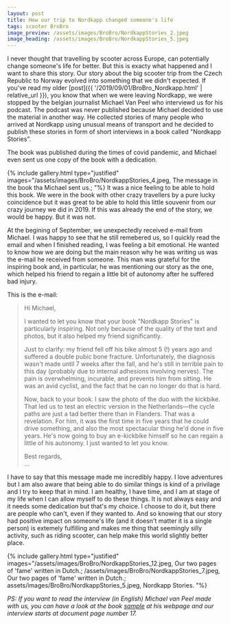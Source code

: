 ```yaml
---
layout: post
title: How our trip to Nordkapp changed someone's life
tags: scooter BroBro
image_preview: /assets/images/BroBro/NordkappStories_2.jpeg
image_heading: /assets/images/BroBro/NordkappStories_5.jpeg
---
```


I never thought that travelling by scooter across Europe, can potentially change someone's life for better. But this is exacty what happened and I want to share this story. Our story about the big scooter trip from the Czech Republic to Norway evolved into something that we didn't expected. If you've read my older [post]({{ '/2019/09/01/BroBro_Nordkapp.html' | relative_url }}), you know that when we were leaving Nordkapp, we were stopped by the belgian journalist Michael Van Peel who interviewd us for his podcast. The podcast was never published because Michael decided to use the material in another way. He collected stories of many people who arrived at Nordkapp using unusual means of transport and he decided to publish these stories in form of short interviews in a book called "Nordkapp Stories".

The book was published during the times of covid pandemic, and Michael even sent us one copy of the book with a dedication.

{% include gallery.html 
	type="justified" 
	images="/assets/images/BroBro/NordkappStories_4.jpeg, The message in the book tha Michael sent us.;
			"%}
It was a nice feeling to be able to hold this book. We were in the book with other crazy travellers by a pure lucky coincidence but it was great to be able to hold this little souvenir from our crazy journey we did in 2019. If this was already the end of the story, we would be happy. But it was not.

At the begining of September, we unexpectedly received e-mail from Michael. I was happy to see that he still remebered us, so I quickly read the email and when I finished reading, I was feeling a bit emotional. He wanted to know how we are doing but the main reason why he was writing us was the e-mail he received from someone. This man was grateful for the inspiring book and, in particular, he was mentioning our story as the one, which helped his friend to regain a little bit of autonomy after he suffered bad injury.

This is the e-mail:

>Hi Michael,
>
>I wanted to let you know that your book "Nordkapp Stories" is particularly inspiring. 
>Not only because of the quality of the text and photos, but it also helped my friend 
>significantly.
>
>Just to clarify: my friend fell off his bike almost 5 (!) years ago and suffered a 
>double pubic bone fracture. Unfortunately, the diagnosis wasn't made until 7 weeks 
>after the fall, and he's still in terrible pain to this day (probably due to internal 
>adhesions involving nerves). The pain is overwhelming, incurable, and prevents him 
>from sitting. He was an avid cyclist, and the fact that he can no longer do that 
>is hard.
>
>Now, back to your book. I saw the photo of the duo with the kickbike. That led
>us to test an electric version in the Netherlands—the cycle paths are just a 
>tad better there than in Flanders. That was a revelation. For him, it was the
>first time in five years that he could drive something, and also the most spectacular 
>thing he'd done in five years. He's now going to buy an e-kickbike himself so he
>can regain a little of his autonomy. I just wanted to let you know.
>
>Best regards, <br>
>...

I have to say that this message made me incredibly happy. I love adventures but I am also aware that being able to do similar things is kind of a privilage and I try to keep that in mind. I am healthy, I have time, and I am at stage of my life when I can allow myself to do these things. It is not always easy and it needs some dedication but that's my choice. I choose to do it, but there are people who can't, even if they wanted to. And so knowing that our story had positive impact on someone's life (and it doesn't matter it is a single person) is extemely fulfilling and makes me thing that seemingly silly activity, such as riding scooter, can help make this world slightly better place.

{% include gallery.html 
	type="justified" 
	images="/assets/images/BroBro/NordkappStories_12.jpeg, Our two pages of 'fame' written in Dutch.;
			/assets/images/BroBro/NordkappStories_7.jpeg, Our two pages of 'fame' written in Dutch.;
			assets/images/BroBro/NordkappStories_5.jpeg, Nordkapp Stories.
			"%}

*PS: If you want to read the interview (in English) Michael van Peel made with us, you can have a look at the book [sample](https://www.michaelvanpeel.be/download/excerpt_NS_lores_EN.pdf?_gl=1*7my2om*_ga*MTM5MDYwNTg5My4xNzU5NTEyMDAw*_ga_TBSW8R7218*czE3NTk1MTE5OTkkbzEkZzEkdDE3NTk1MTIwNzckajYwJGwwJGgw) at his webpage and our interview starts at document page number 17.*

